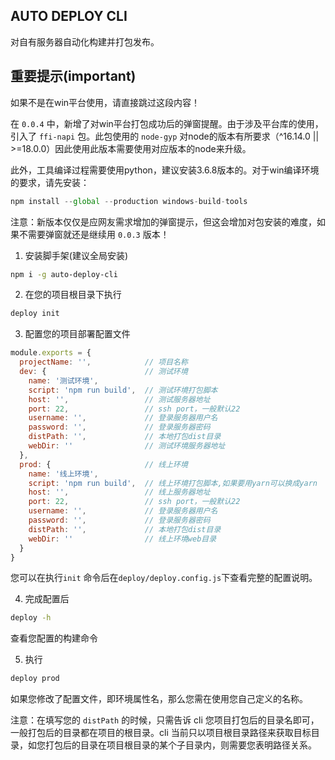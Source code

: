 ## AUTO DEPLOY CLI

对自有服务器自动化构建并打包发布。

## 重要提示(important)

如果不是在win平台使用，请直接跳过这段内容！

在 `0.0.4` 中，新增了对win平台打包成功后的弹窗提醒。由于涉及平台库的使用，引入了 `ffi-napi` 包。此包使用的 `node-gyp` 对node的版本有所要求（^16.14.0 || >=18.0.0）因此使用此版本需要使用对应版本的node来升级。

此外，工具编译过程需要使用python，建议安装3.6.8版本的。对于win编译环境的要求，请先安装：

```js
npm install --global --production windows-build-tools
```

注意：新版本仅仅是应网友需求增加的弹窗提示，但这会增加对包安装的难度，如果不需要弹窗就还是继续用 `0.0.3` 版本！

1. 安装脚手架(建议全局安装)

```bash
npm i -g auto-deploy-cli
```

2. 在您的项目根目录下执行

```bash
deploy init
```

3. 配置您的项目部署配置文件

```javascript
module.exports = {
  projectName: '',            // 项目名称
  dev: {                      // 测试环境
    name: '测试环境',
    script: 'npm run build',  // 测试环境打包脚本
    host: '',                 // 测试服务器地址
    port: 22,                 // ssh port，一般默认22
    username: '',             // 登录服务器用户名
    password: '',             // 登录服务器密码
    distPath: '',             // 本地打包dist目录
    webDir: ''                // 测试环境服务器地址
  },
  prod: {                     // 线上环境
    name: '线上环境',
    script: 'npm run build',  // 线上环境打包脚本,如果要用yarn可以换成yarn
    host: '',                 // 线上服务器地址
    port: 22,                 // ssh port，一般默认22
    username: '',             // 登录服务器用户名
    password: '',             // 登录服务器密码
    distPath: '',             // 本地打包dist目录
    webDir: ''                // 线上环境web目录
  }
}
```

您可以在执行`init` 命令后在`deploy/deploy.config.js`下查看完整的配置说明。

4. 完成配置后

```bash
deploy -h
```

查看您配置的构建命令

5. 执行

```bash
deploy prod
```

如果您修改了配置文件，即环境属性名，那么您需在使用您自己定义的名称。

注意：在填写您的 `distPath` 的时候，只需告诉 cli 您项目打包后的目录名即可，一般打包后的目录都在项目的根目录。cli 当前只以项目根目录路径来获取目标目录，如您打包后的目录在项目根目录的某个子目录内，则需要您表明路径关系。
